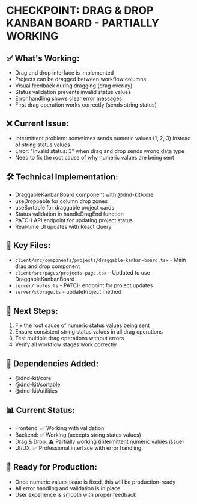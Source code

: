 # CHECKPOINT: DRAG & DROP KANBAN BOARD - PARTIALLY WORKING

## ✅ What's Working:
- Drag and drop interface is implemented
- Projects can be dragged between workflow columns
- Visual feedback during dragging (drag overlay)
- Status validation prevents invalid status values
- Error handling shows clear error messages
- First drag operation works correctly (sends string status)

## ❌ Current Issue:
- Intermittent problem: sometimes sends numeric values (1, 2, 3) instead of string status values
- Error: "Invalid status: 3" when drag and drop sends wrong data type
- Need to fix the root cause of why numeric values are being sent

## 🛠️ Technical Implementation:
- DraggableKanbanBoard component with @dnd-kit/core
- useDroppable for column drop zones
- useSortable for draggable project cards
- Status validation in handleDragEnd function
- PATCH API endpoint for updating project status
- Real-time UI updates with React Query

## 📁 Key Files:
- `client/src/components/projects/draggable-kanban-board.tsx` - Main drag and drop component
- `client/src/pages/projects-page.tsx` - Updated to use DraggableKanbanBoard
- `server/routes.ts` - PATCH endpoint for project updates
- `server/storage.ts` - updateProject method

## 🎯 Next Steps:
1. Fix the root cause of numeric status values being sent
2. Ensure consistent string status values in all drag operations
3. Test multiple drag operations without errors
4. Verify all workflow stages work correctly

## 🔧 Dependencies Added:
- @dnd-kit/core
- @dnd-kit/sortable  
- @dnd-kit/utilities

## 📊 Current Status:
- Frontend: ✅ Working with validation
- Backend: ✅ Working (accepts string status values)
- Drag & Drop: ⚠️ Partially working (intermittent numeric values issue)
- UI/UX: ✅ Professional interface with error handling

## 🚀 Ready for Production:
- Once numeric values issue is fixed, this will be production-ready
- All error handling and validation is in place
- User experience is smooth with proper feedback 